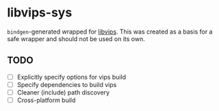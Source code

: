 # libvips-sys

`bindgen`-generated wrapped for [libvips](https://github.com/vips/vips). This was created as a basis for a safe wrapper and should not be used on its own.

## TODO

- [ ] Explicitly specify options for vips build
- [ ] Specify dependencies to build vips
- [ ] Cleaner (include) path discovery
- [ ] Cross-platform build
